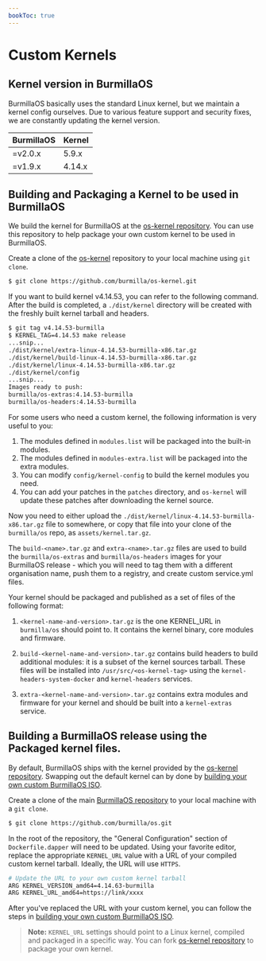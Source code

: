 ```yaml
---
bookToc: true
---
```

# Custom Kernels

## Kernel version in BurmillaOS

BurmillaOS basically uses the standard Linux kernel, but we maintain a kernel config ourselves. Due to various feature support and security fixes, we are constantly updating the kernel version.

BurmillaOS | Kernel
--------- | ------
=v2.0.x   | 5.9.x
=v1.9.x   | 4.14.x

## Building and Packaging a Kernel to be used in BurmillaOS

We build the kernel for BurmillaOS at the [os-kernel repository](https://github.com/burmilla/os-kernel). You can use this repository to help package your own custom kernel to be used in BurmillaOS.

Create a clone of the [os-kernel](https://github.com/burmilla/os-kernel) repository to your local machine using `git clone`.

```bash
$ git clone https://github.com/burmilla/os-kernel.git
```

If you want to build kernel v4.14.53, you can refer to the following command. After the build is completed, a `./dist/kernel` directory will be created with the freshly built kernel tarball and headers.

```bash
$ git tag v4.14.53-burmilla
$ KERNEL_TAG=4.14.53 make release
...snip...
./dist/kernel/extra-linux-4.14.53-burmilla-x86.tar.gz
./dist/kernel/build-linux-4.14.53-burmilla-x86.tar.gz
./dist/kernel/linux-4.14.53-burmilla-x86.tar.gz
./dist/kernel/config
...snip...
Images ready to push:
burmilla/os-extras:4.14.53-burmilla
burmilla/os-headers:4.14.53-burmilla
 ```
For some users who need a custom kernel, the following information is very useful to you:

1. The modules defined in `modules.list`  will be packaged into the built-in modules.
2. The modules defined in `modules-extra.list`  will be packaged into the extra modules.
3. You can modify `config/kernel-config` to build the kernel modules you need.
4. You can add your patches in the `patches` directory, and `os-kernel` will update these patches after downloading the kernel source.

Now you need to either upload the `./dist/kernel/linux-4.14.53-burmilla-x86.tar.gz` file to somewhere, or copy that file into your clone of the `burmilla/os` repo, as `assets/kernel.tar.gz`.

The `build-<name>.tar.gz` and `extra-<name>.tar.gz` files are used to build the `burmilla/os-extras` and `burmilla/os-headers` images for your BurmillaOS release - which you will need to tag them with a different organisation name, push them to a registry, and create custom service.yml files.

Your kernel should be packaged and published as a set of files of the following format:

1. `<kernel-name-and-version>.tar.gz` is the one KERNEL_URL in `burmilla/os` should point to. It contains the kernel binary, core modules and firmware.

2. `build-<kernel-name-and-version>.tar.gz` contains build headers to build additional modules: it is a subset of the kernel sources tarball. These files will be installed into `/usr/src/<os-kernel-tag>` using the `kernel-headers-system-docker` and `kernel-headers` services.

3. `extra-<kernel-name-and-version>.tar.gz` contains extra modules and firmware for your kernel and should be built into a `kernel-extras` service.

## Building a BurmillaOS release using the Packaged kernel files.

By default, BurmillaOS ships with the kernel provided by the [os-kernel repository](https://github.com/burmilla/os-kernel). Swapping out the default kernel can by done by [building your own custom BurmillaOS ISO](/docs/installation/custom-builds/custom-burmillaos-iso/).

Create a clone of the main [BurmillaOS repository](https://github.com/burmilla/os) to your local machine with a `git clone`.

```bash
$ git clone https://github.com/burmilla/os.git
```

In the root of the repository, the "General Configuration" section of `Dockerfile.dapper` will need to be updated. Using your favorite editor, replace the appropriate `KERNEL_URL` value with a URL of your compiled custom kernel tarball. Ideally, the URL will use `HTTPS`.

```bash
# Update the URL to your own custom kernel tarball
ARG KERNEL_VERSION_amd64=4.14.63-burmilla
ARG KERNEL_URL_amd64=https://link/xxxx
```

After you've replaced the URL with your custom kernel, you can follow the steps in [building your own custom BurmillaOS ISO](/docs/installation/custom-builds/custom-burmillaos-iso/).

> **Note:** `KERNEL_URL` settings should point to a Linux kernel, compiled and packaged in a specific way. You can fork [os-kernel repository](https://github.com/burmilla/os-kernel) to package your own kernel.
